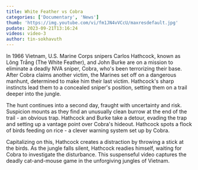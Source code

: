 ```yaml
---
title: White Feather vs Cobra
categories: ['Documentary', 'News']
thumb: 'https://img.youtube.com/vi/fm1JN4vVCcU/maxresdefault.jpg'
pudate: 2023-09-21T13:16:24
videos: video-3
author: tin-sokhavuth
---
```

<!--src/content/posts/post-3.md-->

In 1966 Vietnam, U.S. Marine Corps snipers Carlos Hathcock, known as Lông Trắng (The White Feather), and John Burke are on a mission to eliminate a deadly NVA sniper, Cobra, who's been terrorizing their base. After Cobra claims another victim, the Marines set off on a dangerous manhunt, determined to make him their last victim. Hathcock's sharp instincts lead them to a concealed sniper's position, setting them on a trail deeper into the jungle.

The hunt continues into a second day, fraught with uncertainty and risk. Suspicion mounts as they find an unusually clean burrow at the end of the trail - an obvious trap. Hathcock and Burke take a detour, evading the trap and setting up a vantage point over Cobra's hideout. Hathcock spots a flock of birds feeding on rice - a clever warning system set up by Cobra.

Capitalizing on this, Hathcock creates a distraction by throwing a stick at the birds. As the jungle falls silent, Hathcock readies himself, waiting for Cobra to investigate the disturbance. This suspenseful video captures the deadly cat-and-mouse game in the unforgiving jungles of Vietnam.